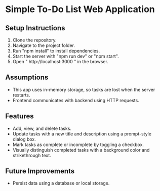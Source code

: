 # Simple To-Do List Web Application

## Setup Instructions

1. Clone the repository.
2. Navigate to the project folder.
3. Run "npm install" to install dependencies.
4. Start the server with "npm run dev" or "npm start".
5. Open " http://localhost:3000 " in the browser.

## Assumptions
- This app uses in-memory storage, so tasks are lost when the server restarts.
- Frontend communicates with backend using HTTP requests.

## Features
- Add, view, and delete tasks.
- Update tasks with a new title and description using a prompt-style dialog box.
- Mark tasks as complete or incomplete by toggling a checkbox.
- Visually distinguish completed tasks with a background color and strikethrough text.


## Future Improvements
- Persist data using a database or local storage.
